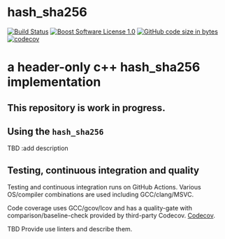 ﻿hash_sha256
==================

[![Build Status](https://github.com/iaitelmahjoub/hash_sha256/actions/workflows/hash_sha256.yml/badge.svg)](https://github.com/iaitelmahjoub/hash_sha256/actions)
[![Boost Software License 1.0](https://img.shields.io/badge/license-BSL%201.0-blue.svg)](https://github.com/iaitelmahjoub/hash_sha256/blob/main/LICENSE_1_0.txt)
[![GitHub code size in bytes](https://img.shields.io/github/languages/code-size/iaitelmahjoub/hash_sha256)](https://github.com/iaitelmahjoub/hash_sha256)
[![codecov](https://codecov.io/gh/iaitelmahjoub/hash_sha256/branch/main/graph/badge.svg?token=3LIK8E96FC)](https://codecov.io/gh/iaitelmahjoub/hash_sha256)

# a header-only c++ hash_sha256 implementation 

## This repository is work in progress.

## Using the `hash_sha256`
TBD :add description

## Testing, continuous integration and quality
Testing and continuous integration runs on GitHub Actions.
Various OS/compiler combinations are used including
GCC/clang/MSVC.

Code coverage uses GCC/gcov/lcov and has a
quality-gate with comparison/baseline-check provided by third-party Codecov.
[Codecov](https://app.codecov.io/gh/iaitelmahjoub/pi_spigot).

TBD Provide use linters and describe them.
